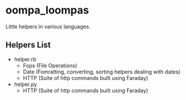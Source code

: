 # oompa_loompas
Little helpers in various languages.


## Helpers List 
- helper.rb
  - Fops (File Operations)
  - Date (Fomratting, converting, sorting helpers dealing with dates)
  - HTTP (Suite of http commands built using Faraday)
- helper.py
  - HTTP (Suite of http commands built using Faraday)
